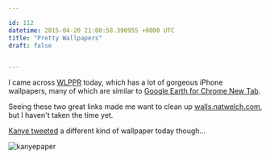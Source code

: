 ```yaml
---

id: 112
datetime: 2015-04-20 21:00:58.390955 +0000 UTC
title: "Pretty Wallpapers"
draft: false


---
```


I came across [WLPPR](http://wlppr.co/) today, which has a lot of gorgeous iPhone wallpapers, many of which are similar to [Google Earth for Chrome New Tab](https://chrome.google.com/webstore/detail/earth-view-from-google-ma/bhloflhklmhfpedakmangadcdofhnnoh?hl=en).

Seeing these two great links made me want to clean up [walls.natwelch.com](http://walls.natwelch.com/), but I haven't taken the time yet.

[Kanye tweeted](https://twitter.com/kanyewest/status/590216488277016576) a different kind of wallpaper today though...

![kanyepaper](https://s3.amazonaws.com/f.cl.ly/items/0Q2J3d3S0y2P1g2x1i0t/CDDexK0VAAAWzJ0.jpg)
